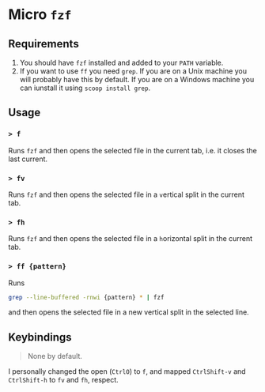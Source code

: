 # Micro `fzf`

## Requirements

1. You should have `fzf` installed and added to your `PATH` variable.
2. If you want to use `ff` you need `grep`. If you are on a Unix machine you will probably have this by default. 
	If you are on a Windows machine you can iunstall it using `scoop install grep`.

## Usage

### `> f`  

Runs `fzf` and then opens the selected file in the current tab, i.e. it closes the last current.

### `> fv` 

Runs `fzf` and then opens the selected file in a `v`ertical split in the current tab.

### `> fh` 

Runs `fzf` and then opens the selected file in a `h`orizontal split in the current tab.

### `> ff {pattern}`  

Runs

```bash
grep --line-buffered -rnwi {pattern} * | fzf
``` 

and then opens the selected file in a new vertical split in the selected line.


## Keybindings

> None by default.

I personally changed the open (`CtrlO`) to `f`, and mapped `CtrlShift-v` and `CtrlShift-h` to `fv` and `fh`, respect.
